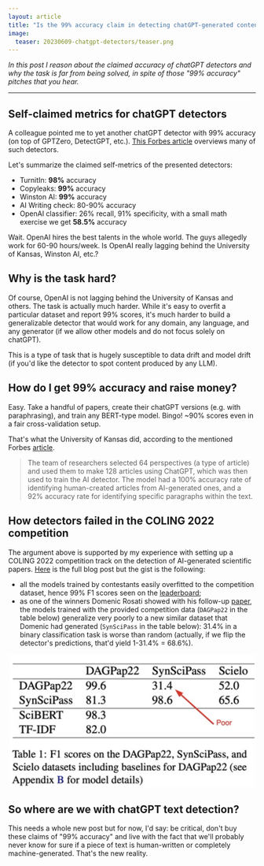 ```yaml
---
layout: article
title: "Is the 99% accuracy claim in detecting chatGPT-generated content really trustworthy?"
image:
  teaser: 20230609-chatgpt-detectors/teaser.png
---
```


_In this post I reason about the claimed accuracy of chatGPT detectors and why the task is far from being solved, in spite of those "99% accuracy" pitches that you hear._

***

## Self-claimed metrics for chatGPT detectors

A colleague pointed me to yet another chatGPT detector with 99% accuracy (on top of  GPTZero, DetectGPT, etc.). [This Forbes article](https://www.forbes.com/sites/ariannajohnson/2023/06/07/new-tool-can-tell-if-something-is-ai-written-with-99-accuracy/?sh=7e98e5ee5ed4) overviews many of such detectors. 

Let's summarize the claimed self-metrics of the presented detectors:

- TurnitIn: **98%** accuracy 
- Copyleaks: **99%** accuracy
- Winston AI: **99%** accuracy
- AI Writing check: 80-90% accuracy
- OpenAI classifier: 26% recall, 91% specificity, with a small math exercise we get **58.5%** accuracy

Wait. OpenAI hires the best talents in the whole world. The guys allegedly work for 60-90 hours/week. Is OpenAI really lagging behind the University of Kansas, Winston AI, etc.? 

## Why is the task hard?

Of course, OpenAI is not lagging behind the University of Kansas and others. The task is actually much harder. While it's easy to overfit a particular dataset and report 99% scores, it's much harder to build a generalizable detector that would work for any domain, any language, and any generator (if we allow other models and do not focus solely on chatGPT).

This is a type of task that is hugely susceptible to data drift and model drift (if you'd like the detector to spot content produced by any LLM). 

## How do I get 99% accuracy and raise money?

Easy. Take a handful of papers, create their chatGPT versions (e.g. with paraphrasing), and train any BERT-type model. Bingo! ~90% scores even in a fair cross-validation setup.  

That's what the University of Kansas did, according to the mentioned Forbes [article](https://www.forbes.com/sites/ariannajohnson/2023/06/07/new-tool-can-tell-if-something-is-ai-written-with-99-accuracy/?sh=7e98e5ee5ed4).

> The team of researchers selected 64 perspectives (a type of article) and used them to make 128 articles using ChatGPT, which was then used to train the AI detector.
The model had a 100% accuracy rate of identifying human-created articles from AI-generated ones, and a 92% accuracy rate for identifying specific paragraphs within the text.

## How detectors failed in the COLING 2022 competition

The argument above is supported by my experience with setting up a COLING 2022 competition track on the detection of AI-generated scientific papers. [Here](https://yorko.github.io/2022/detecting-generated-content/) is the full blog post but the gist is the following:

- all the models trained by contestants easily overfitted to the competition dataset, hence 99% F1 scores seen on the [leaderboard](https://www.kaggle.com/competitions/detecting-generated-scientific-papers/leaderboard);
- as one of the winners Domenic Rosati showed with his follow-up [paper](https://aclanthology.org/2022.sdp-1.27/), the models trained with the provided competition data (`DAGPap22` in the table below) generalize very poorly to a new similar dataset that Domenic had generated (`SynSciPass` in the table below): 31.4% in a binary classification task is worse than random (actually, if we flip the detector's predictions, that'd yield 1-31.4% = 68.6%).

<div style="text-align:center">
<img src="/images/20230609-chatgpt-detectors/rosati_detector_generalization.png" width=500px />
</div>

## So where are we with chatGPT text detection?

This needs a whole new post but for now, I'd say: be critical, don't buy these claims of "99% accuracy" and live with the fact that we'll probably never know for sure if a piece of text is human-written or completely machine-generated. That's the new reality. 

